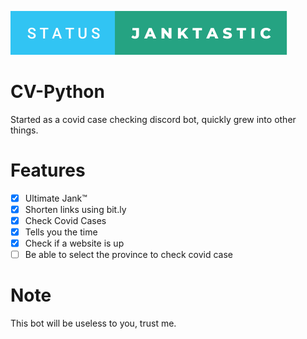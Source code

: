![status](https://github.com/rbunpat/CV-Python/blob/main/status-janktastic.svg)
# CV-Python
Started as a covid case checking discord bot, quickly grew into other things.
# Features
- [x] Ultimate Jank™
- [x] Shorten links using bit.ly
- [x] Check Covid Cases
- [x] Tells you the time
- [x] Check if a website is up
- [ ] Be able to select the province to check covid case
# Note
This bot will be useless to you, trust me.
